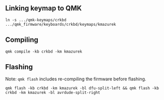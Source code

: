 ## Linking keymap to QMK
```
ln -s .../qmk-keymaps/crkbd .../qmk_firmware/keyboards/crkbd/keymaps/kmazurek
```

## Compiling
```
qmk compile -kb crkbd -km kmazurek
```

## Flashing
Note: `qmk flash` includes re-compiling the firmware before flashing.
```
qmk flash -kb crkbd -km kmazurek -bl dfu-split-left && qmk flash -kb crkbd -km kmazurek -bl avrdude-split-right
```
